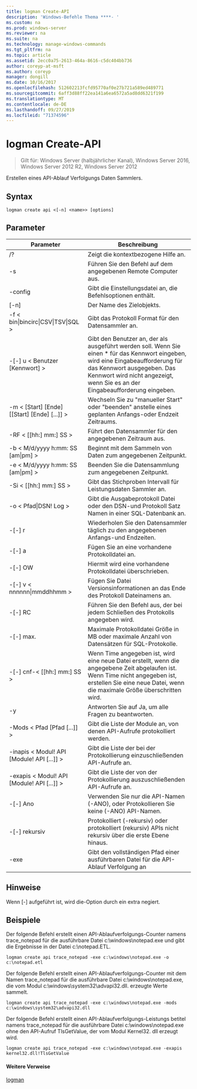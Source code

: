 ```yaml
---
title: logman Create-API
description: 'Windows-Befehle Thema ****- '
ms.custom: na
ms.prod: windows-server
ms.reviewer: na
ms.suite: na
ms.technology: manage-windows-commands
ms.tgt_pltfrm: na
ms.topic: article
ms.assetid: 2ecc0a75-2613-464a-8616-c5dc404bb736
author: coreyp-at-msft
ms.author: coreyp
manager: dongill
ms.date: 10/16/2017
ms.openlocfilehash: 512602213fcfd95770af0e27b721a589ed489771
ms.sourcegitcommit: 6aff3d88ff22ea141a6ea6572a5ad8dd6321f199
ms.translationtype: MT
ms.contentlocale: de-DE
ms.lasthandoff: 09/27/2019
ms.locfileid: "71374596"
---
```

# <a name="logman-create-api"></a>logman Create-API

>Gilt für: Windows Server (halbjährlicher Kanal), Windows Server 2016, Windows Server 2012 R2, Windows Server 2012

Erstellen eines API-Ablauf Verfolgungs Daten Sammlers.  

## <a name="syntax"></a>Syntax  
```  
logman create api <[-n] <name>> [options]  
```  
## <a name="parameters"></a>Parameter  

|                    Parameter                     |                                                                               Beschreibung                                                                               |
|--------------------------------------------------|-------------------------------------------------------------------------------------------------------------------------------------------------------------------------|
|                        /?                        |                                                                    Zeigt die kontextbezogene Hilfe an.                                                                     |
|                -s <computer name>                |                                                          Führen Sie den Befehl auf dem angegebenen Remote Computer aus.                                                          |
|                 -config <value>                  |                                                         Gibt die Einstellungsdatei an, die Befehlsoptionen enthält.                                                         |
|                   [-n] <name>                    |                                                                       Der Name des Zielobjekts.                                                                        |
| -f < bin&#124;bincirc&#124;CSV&#124;TSV&#124;SQL > |                                                            Gibt das Protokoll Format für den Datensammler an.                                                             |
|             -[-] u < Benutzer [Kennwort] >              | Gibt den Benutzer an, der als ausgeführt werden soll. Wenn Sie einen \* für das Kennwort eingeben, wird eine Eingabeaufforderung für das Kennwort ausgegeben. Das Kennwort wird nicht angezeigt, wenn Sie es an der Eingabeaufforderung eingeben. |
|    -m < [Start] [Ende] [[Start] [Ende] [...]] >    |                                                Wechseln Sie zu "manueller Start" oder "beenden" anstelle eines geplanten Anfangs-oder Endzeit Zeitraums.                                                 |
|                -RF < [[hh:] mm:] SS >                |                                                        Führt den Datensammler für den angegebenen Zeitraum aus.                                                         |
|        -b < M/d/yyyy h:mm: SS [am&#124;pm] >         |                                                              Beginnt mit dem Sammeln von Daten zum angegebenen Zeitpunkt.                                                               |
|        -e < M/d/yyyy h:mm: SS [am&#124;pm] >         |                                                               Beenden Sie die Datensammlung zum angegebenen Zeitpunkt.                                                                |
|                -Si < [[hh:] mm:] SS >                |                                                 Gibt das Stichproben Intervall für Leistungsdaten Sammler an.                                                  |
|              -o < Pfad&#124;DSN! Log >              |                                              Gibt die Ausgabeprotokoll Datei oder den DSN-und Protokoll Satz Namen in einer SQL-Datenbank an.                                               |
|                      -[-] r                       |                                                  Wiederholen Sie den Datensammler täglich zu den angegebenen Anfangs-und Endzeiten.                                                  |
|                      -[-] a                       |                                                                     Fügen Sie an eine vorhandene Protokolldatei an.                                                                     |
|                      -[-] OW                      |                                                                     Hiermit wird eine vorhandene Protokolldatei überschrieben.                                                                     |
|           -[-] v < nnnnnn&#124;mmddhhmm >           |                                                   Fügen Sie Datei Versionsinformationen an das Ende des Protokoll Dateinamens an.                                                   |
|                  -[-] RC <task>                   |                                                         Führen Sie den Befehl aus, der bei jedem Schließen des Protokolls angegeben wird.                                                          |
|                 -[-] max. <value>                  |                                                 Maximale Protokolldatei Größe in MB oder maximale Anzahl von Datensätzen für SQL-Protokolle.                                                  |
|              -[-] cnf-< [[hh:] mm:] SS >              |     Wenn Time angegeben ist, wird eine neue Datei erstellt, wenn die angegebene Zeit abgelaufen ist. Wenn Time nicht angegeben ist, erstellen Sie eine neue Datei, wenn die maximale Größe überschritten wird.     |
|                        -y                        |                                                             Antworten Sie auf Ja, um alle Fragen zu beantworten.                                                              |
|            -Mods < Pfad [Pfad [...]] >             |                                                          Gibt die Liste der Module an, von denen API-Aufrufe protokolliert werden.                                                           |
|     -inapis < Modul! API [Module! API [...]] >      |                                                         Gibt die Liste der bei der Protokollierung einzuschließenden API-Aufrufe an.                                                          |
|     -exapis < Modul! API [Module! API [...]] >      |                                                        Gibt die Liste der von der Protokollierung auszuschließenden API-Aufrufe an.                                                         |
|                     -[-] Ano                      |                                                     Verwenden Sie nur die API-Namen (-ANO), oder Protokollieren Sie keine (-ANO) API-Namen.                                                     |
|                  -[-] rekursiv                   |                                          Protokolliert (-rekursiv) oder protokolliert (rekursiv) APIs nicht rekursiv über die erste Ebene hinaus.                                           |
|                   -exe <value>                   |                                                        Gibt den vollständigen Pfad einer ausführbaren Datei für die API-Ablauf Verfolgung an                                                        |

## <a name="remarks"></a>Hinweise  
Wenn [-] aufgeführt ist, wird die-Option durch ein extra negiert.  
## <a name="BKMK_examples"></a>Beispiele  
Der folgende Befehl erstellt einen API-Ablaufverfolgungs-Counter namens trace_notepad für die ausführbare Datei c:\windows\notepad.exe und gibt die Ergebnisse in der Datei c:\notepad.ETL.  
```  
logman create api trace_notepad -exe c:\windows\notepad.exe -o c:\notepad.etl  
```  
Der folgende Befehl erstellt einen API-Ablaufverfolgungs-Counter mit dem Namen trace_notepad für die ausführbare Datei c:\windows\notepad.exe, die vom Modul c:\windows\system32\advapi32.dll. erzeugte Werte sammelt.  
```  
logman create api trace_notepad -exe c:\windows\notepad.exe -mods c:\windows\system32\advapi32.dll  
```  
Der folgende Befehl erstellt einen API-Ablaufverfolgungs-Leistungs betitel namens trace_notepad für die ausführbare Datei c:\windows\notepad.exe ohne den API-Aufruf TlsGetValue, der vom Modul Kernel32. dll erzeugt wird.  
```  
logman create api trace_notepad -exe c:\windows\notepad.exe -exapis kernel32.dll!TlsGetValue  
```  
#### <a name="additional-references"></a>Weitere Verweise  
[logman](logman.md)  
